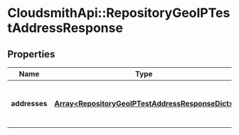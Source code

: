 # CloudsmithApi::RepositoryGeoIPTestAddressResponse

## Properties
Name | Type | Description | Notes
------------ | ------------- | ------------- | -------------
**addresses** | [**Array&lt;RepositoryGeoIPTestAddressResponseDict&gt;**](RepositoryGeoIPTestAddressResponseDict.md) | The IP address test results ordered by allowed | 



